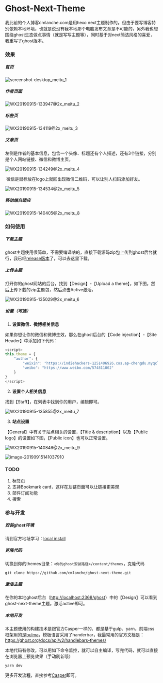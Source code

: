# Ghost-Next-Theme

我此前的个人博客cmlanche.com是用hexo next主题制作的，但由于要写博客特别依赖本地环境，也就是说没有我本地那个电脑发布文章是不可能的，另外我也想围绕ghost生态做点事情（就是写写主题等），同时基于对next简洁风格的喜爱，我重写了ghost版本。

### 效果

##### 首页

![screenshot-desktop_meitu_1](https://indiehackers-1251406926.cos.ap-chengdu.myqcloud.com/hackers/x4xwm.jpg)

##### 作者页面

![WX20190915-133947@2x_meitu_2](https://indiehackers-1251406926.cos.ap-chengdu.myqcloud.com/hackers/je9br.jpg)

##### 标签页

![WX20190915-134119@2x_meitu_3](https://indiehackers-1251406926.cos.ap-chengdu.myqcloud.com/hackers/cish9.jpg)

##### 文章页

左侧是作者的基本信息，包含一个头像、标题还有个人描述，还有3个链接，分别是个人网站链接、微信和微博主页。

![WX20190915-134249@2x_meitu_4](https://indiehackers-1251406926.cos.ap-chengdu.myqcloud.com/hackers/36r5i.jpg)

​	微信是鼠标放在logo上就回出现微信二维码，可以让别人扫码添加好友。

![WX20190915-134534@2x_meitu_5](https://indiehackers-1251406926.cos.ap-chengdu.myqcloud.com/hackers/rlbab.jpg)

##### 移动端自适应

![WX20190915-140405@2x_meitu_8](https://indiehackers-1251406926.cos.ap-chengdu.myqcloud.com/hackers/cc7v1.jpg)

### 如何使用

##### 下载主题

ghost主题使用很简单，不需要编译啥的，直接下载源码zip包上传到ghost后台就行，我已经[release版本](https://github.com/cmlanche/ghost-next-theme/releases)了，可以去这里下载。

##### 上传主题

打开你的ghost网站的后台，找到【Design】-【Upload a theme】，如下图，然后上传下载的zip主题包，然后点击Active激活。

![WX20190915-135029@2x_meitu_6](https://indiehackers-1251406926.cos.ap-chengdu.myqcloud.com/hackers/fx6lz.jpg)

##### 设置（可选）

1. **设置微信、微博相关信息**

如果你想让你的微信和微博生效，那么在ghost后台的【Code injection】-【Site Header】中添加如下代码：

```javascript
<script>
this.theme = {
	"author": {
		"weixin": "https://indiehackers-1251406926.cos.ap-chengdu.myqcloud.com/hackers/weh85.png",
		"weibo": "https://www.weibo.com/574811002"
	}
}
</script>
```

2. **设置个人相关信息**

找到【Staff】，在列表中找到你的用户，编辑即可。

![WX20190915-135855@2x_meitu_7](https://indiehackers-1251406926.cos.ap-chengdu.myqcloud.com/hackers/lxq1r.jpg)

3. **站点设置**

【General】中有关于站点相关的设置，【Title & description】以及【Public logo】的设置如下图，【Public icon】也可以正常设置。

![WX20190915-140846@2x_meitu_9](https://indiehackers-1251406926.cos.ap-chengdu.myqcloud.com/hackers/vnqwe.jpg)

![image-20190915141037910](https://indiehackers-1251406926.cos.ap-chengdu.myqcloud.com/hackers/c3fjt.png)

### TODO

1. 标签页
2. 支持Bookmark card，这样在友链页面可以让链接更美观
3. 邮件订阅功能
4. 搜索

### 参与开发

##### 安装ghost环境

请到官方地址学习：[local install](https://ghost.org/docs/install/local/)

##### 克隆代码

切换到你的themes目录：`<你的ghost安装路径>/content/themes`，克隆代码

```shell
git clone https://github.com/cmlanche/ghost-next-theme.git
```

##### 激活主题

在你的本地ghost后台（[http://localhost:2368/ghost](http://localhost:2368/ghost)）中的【Design】可以看到ghost-next-theme主题，激活active即可。

##### 本地开发

本主题使用的构建技术是跟官方Casper一样的，都是基于gulp、yarn，前端css框架用的是[bulma](https://bulma.io/)，模板语言采用了handerbar，我最常用的官方文档是：https://ghost.org/docs/api/v2/handlebars-themes/

本地代码有修改，可以用如下命令监控，就可以自主编译，写完代码，就可以直接在浏览器上预览效果（手动刷新哦）

```
yarn dev
```

更多开发流程，直接参考[Casper](https://github.com/TryGhost/Casper)即可。